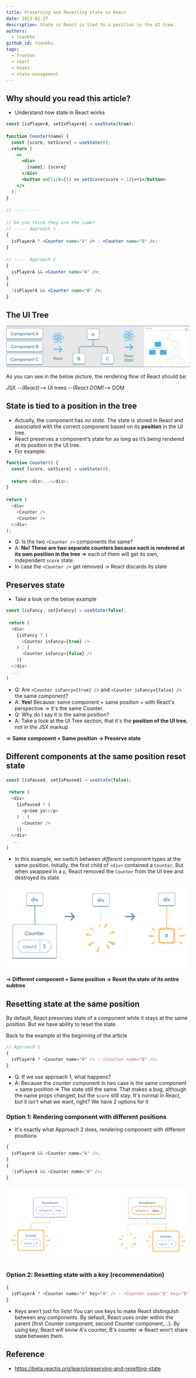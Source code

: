 ```yaml
---
title: Preserving and Resetting state in React
date: 2023-02-27
description: State in React is tied to a position in the UI tree.
authors:
  - toanbku
github_id: toanbku
tags:
  - fronten
  - react
  - hooks
  - state-management
---
```


## Why should you read this article?

- Understand how state in React works

```jsx
const [isPlayerA, setIsPlayerA] = useState(true);

function Counter(name) {
  const [score, setScore] = useState(0);
  return (
    <>
      <div>
        {name}: {score}
      </div>
      <button onClick={() => setScore(score + 1)}>+1</button>
    </>
  );
}

// ----------

// Do you think they are the same?
// ----- Approach 1
{
  isPlayerA ? <Counter name="A" /> : <Counter name="B" />;
}

// ----- Approach 2
{
  isPlayerA && <Counter name="A" />;
}
{
  !isPlayerA && <Counter name="B" />;
}
```

## The UI Tree

![](assets/preserving-and-resetting-state-in-react_ui_tree.webp)

As you can see in the below picture, the rendering flow of React should be:

JSX --_(React)_--> UI trees --_(React DOM)_--> DOM

## State is tied to a position in the tree

- Actually, the component has _no state_. The state is stored in React and associated with the correct component based on its **position** in the UI tree.
- React preserves a component’s state for as long as it’s being rendered at its position in the UI tree.
- For example:

```js
function Counter() {
  const [score, setScore] = useState(0);

  return <div>...</div>;
}

return (
  <div>
    <Counter />
    <Counter />
  </div>
);
```

- Q: Is the two `<Counter />` components the same?
- A: **No!** **These are two separate counters because each is rendered at its own position in the tree** => each of them will get its own, independent `score` state.
- In case the `<Counter />` get removed -> React discards its state

## Preserves state

- Take a look on the below example

```js
const [isFancy, setIsFancy] = useState(false);

 return (
  <div>
    {isFancy ? (
      <Counter isFancy={true} />
    ) : (
      <Counter isFancy={false} />
    )}
  </div>
  ...
)
```

- Q: Are `<Counter isFancy={true} />` and `<Counter isFancy={false} />` the same component?
- A: **Yes!** Because: same component + same position + with React's perspective -> it's the same Counter.
- Q: Why do I say it is the same position?
- A: Take a look at the UI Tree section, that it's the **position of the UI tree**, not in the JSX markup

=> **Same component + Same position -> Preserve state**

## Different components at the same position reset state

```js
const [isPaused, setIsPaused] = useState(false);

 return (
  <div>
    {isPaused ? (
      <p>See ya!</p>
    ) : (
      <Counter />
    )}
  </div>
  ...
)
```

- In this example, we switch between _different_ component types at the same position. Initially, the first child of `<div>` contained a `Counter`. But when swapped in a `p`, React removed the `Counter` from the UI tree and destroyed its state

![](assets/preserving-and-resetting-state-in-react_diff-comp-same-position.webp)

=> **Different component + Same position -> Reset the state of its entire subtree**

## Resetting state at the same position

By default, React preserves state of a component while it stays at the same position. But we have ability to reset the state.

Back to the example at the beginning of the article

```js
// Approach 1
{
  isPlayerA ? <Counter name="A" /> : <Counter name="B" />;
}
```

- Q: If we use approach 1, what happens?
- A: Because the counter component in two case is the same component + same position => The state still the same. That makes a bug, although the name props changed, but the `score` still stay. It's normal in React, but it isn't what we want, right? We have 2 options for it

### Option 1: Rendering component with different positions

- It's exactly what Approach 2 does, rendering component with different positions

```js
{
  isPlayerA && <Counter name="A" />;
}
{
  !isPlayerA && <Counter name="B" />;
}
```

![](assets/preserving-and-resetting-state-in-react_opt1-diff-position.webp)

### Option 2: Resetting state with a key (recommendation)

```js
{
  isPlayerA ? <Counter name="A" key="A" /> : <Counter name="B" key="B" />;
}
```

- Keys aren’t just for lists! You can use keys to make React distinguish between any components. By default, React uses order within the parent (first Counter component, second Counter component,...). By using key, React will know A's counter, B's counter => React won't share state between them.

## Reference

- https://beta.reactjs.org/learn/preserving-and-resetting-state
